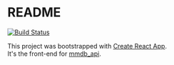 # README  

[![Build Status](https://travis-ci.org/landrysoules/mmdb_api.svg?branch=master)](https://travis-ci.org/landrysoules/mmdb_front_react)    

This project was bootstrapped with [Create React App](https://github.com/facebookincubator/create-react-app).  
It's the front-end for [mmdb_api](https://github.com/landrysoules/mmdb_api).
